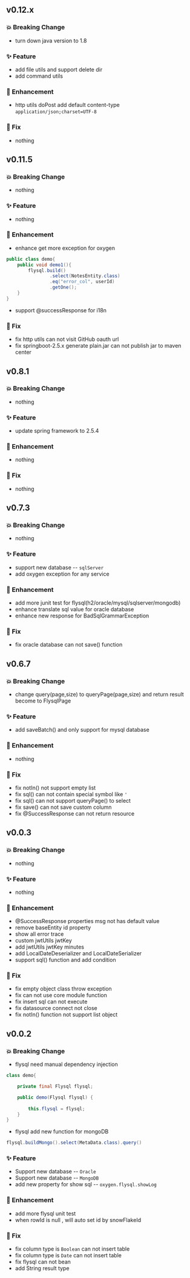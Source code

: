 
## v0.12.x

### 💥️ Breaking Change

- turn down java version to 1.8

### ✨ Feature

- add file utils and support delete dir
- add command utils

### 🎨 Enhancement

- http utils doPost add default content-type `application/json;charset=UTF-8`

### 🐛 Fix

- nothing

## v0.11.5

### 💥️ Breaking Change

- nothing

### ✨ Feature

- nothing

### 🎨 Enhancement

- enhance get more exception for oxygen

```java
public class demo{ 
    public void demo1(){
        flysql.build()
                .select(NotesEntity.class)
                .eq("error_col", userId)
                .getOne();
    }
}
```
- support @successResponse for i18n

### 🐛 Fix

- fix http utils can not visit GitHub oauth url
- fix springboot-2.5.x generate plain.jar can not publish jar to maven center

## v0.8.1

### 💥️ Breaking Change

- nothing

### ✨ Feature

- update spring framework to 2.5.4

### 🎨 Enhancement

- nothing

### 🐛 Fix

- nothing

## v0.7.3

### 💥️ Breaking Change

- nothing

### ✨ Feature

- support new database -- `sqlServer`
- add oxygen exception for any service 

### 🎨 Enhancement

- add more junit test for flysql(h2/oracle/mysql/sqlserver/mongodb)
- enhance translate sql value for oracle database
- enhance new response for BadSqlGrammarException

### 🐛 Fix

- fix oracle database can not save() function

## v0.6.7

### 💥️ Breaking Change

- change query(page,size) to queryPage(page,size) and return result become to FlysqlPage<A>

### ✨ Feature

- add saveBatch() and only support for mysql database

### 🎨 Enhancement

- nothing

### 🐛 Fix

- fix notIn() not support empty list 
- fix sql() can not contain special symbol like `'` 
- fix sql() can not support queryPage() to select 
- fix save() can not save custom column
- fix @SuccessResponse can not return resource

## v0.0.3

### 💥️ Breaking Change

- nothing

### ✨ Feature

- nothing

### 🎨 Enhancement

- @SuccessResponse properties msg not has default value
- remove baseEntity id property
- show all error trace
- custom jwtUtils jwtKey
- add jwtUtils jwtKey minutes
- add LocalDateDeserializer and LocalDateSerializer
- support sql() function and add condition

### 🐛 Fix

- fix empty object class throw exception
- fix can not use core module function
- fix insert sql can not execute
- fix datasource connect not close
- fix notIn() function not support list object

## v0.0.2

### 💥️ Breaking Change

- flysql need manual dependency injection

```java
class demo{

    private final Flysql flysql;

    public demo(Flysql flysql) {
        
        this.flysql = flysql;
    }
}
```

- flysql add new function for mongoDB

```java
flysql.buildMongo().select(MetaData.class).query()
```

### ✨ Feature

- Support new database -- `Oracle`
- Support new database -- `MongoDB`
- add new property for show sql -- `oxygen.flysql.showLog` 

### 🎨 Enhancement

- add more flysql unit test
- when rowId is null , will auto set id by snowFlakeId

### 🐛 Fix

- fix column type is `Boolean` can not insert table
- fix column type is `Date` can not insert table
- fix flysql can not bean
- add String result type
